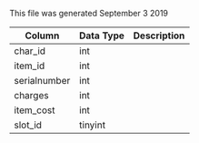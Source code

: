 This file was generated September 3 2019

| Column       | Data Type | Description |
| ------------ | --------- | ----------- |
| char_id      | int       |             |
| item_id      | int       |             |
| serialnumber | int       |             |
| charges      | int       |             |
| item_cost    | int       |             |
| slot_id      | tinyint   |             |